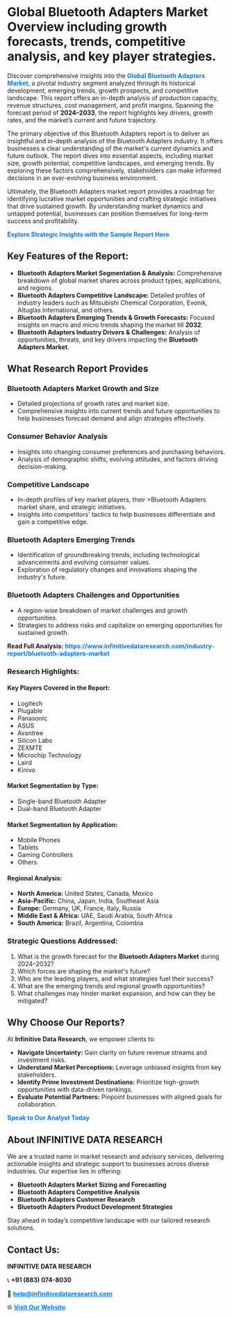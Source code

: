 <h1>Global Bluetooth Adapters Market Overview including growth forecasts, trends, competitive analysis, and key player strategies.</h1>
<p>
Discover comprehensive insights into the 
<a href="https://www.infinitivedataresearch.com/industry-report/bluetooth-adapters-market" rel="dofollow" style="color: #007BFF; text-decoration: none;"><strong>Global Bluetooth Adapters Market</strong></a>, a pivotal industry segment analyzed through its historical development, emerging trends, growth prospects, and competitive landscape. This report offers an in-depth analysis of production capacity, revenue structures, cost management, and profit margins. Spanning the forecast period of <strong>2024–2033</strong>, the report highlights key drivers, growth rates, and the market’s current and future trajectory.
</p>
<p>
The primary objective of this Bluetooth Adapters report is to deliver an insightful and in-depth analysis of the Bluetooth Adapters industry. It offers businesses a clear understanding of the market's current dynamics and future outlook. The report dives into essential aspects, including market size, growth potential, competitive landscapes, and emerging trends. By exploring these factors comprehensively, stakeholders can make informed decisions in an ever-evolving business environment.
</p>
<p>
Ultimately, the Bluetooth Adapters market report provides a roadmap for identifying lucrative market opportunities and crafting strategic initiatives that drive sustained growth. By understanding market dynamics and untapped potential, businesses can position themselves for long-term success and profitability.
</p>
<p>
<a href="https://www.infinitivedataresearch.com/request-sample/reportId=106508" style="color: #007BFF; text-decoration: none;"><strong>Explore Strategic Insights with the Sample Report Here</strong></a>
</p>

<h2>Key Features of the Report:</h2>
<ul>
<li><strong>Bluetooth Adapters Market Segmentation & Analysis:</strong> Comprehensive breakdown of global market shares across product types, applications, and regions.</li>
<li><strong>Bluetooth Adapters Competitive Landscape:</strong> Detailed profiles of industry leaders such as Mitsubishi Chemical Corporation, Evonik, Altuglas International, and others.</li>
<li><strong>Bluetooth Adapters Emerging Trends & Growth Forecasts:</strong> Focused insights on macro and micro trends shaping the market till <strong>2032</strong>.</li>
<li><strong>Bluetooth Adapters Industry Drivers & Challenges:</strong> Analysis of opportunities, threats, and key drivers impacting the <strong>Bluetooth Adapters Market</strong>.</li>
</ul>

<h2>What Research Report Provides</h2>
<h3>Bluetooth Adapters Market Growth and Size</h3>
<ul>
<li>Detailed projections of growth rates and market size.</li>
<li>Comprehensive insights into current trends and future opportunities to help businesses forecast demand and align strategies effectively.</li>
</ul>

<h3>Consumer Behavior Analysis</h3>
<ul>
<li>Insights into changing consumer preferences and purchasing behaviors.</li>
<li>Analysis of demographic shifts, evolving attitudes, and factors driving decision-making.</li>
</ul>

<h3>Competitive Landscape</h3>
<ul>
<li>In-depth profiles of key market players, their >Bluetooth Adapters market share, and strategic initiatives.</li>
<li>Insights into competitors' tactics to help businesses differentiate and gain a competitive edge.</li>
</ul>

<h3>Bluetooth Adapters Emerging Trends</h3>
<ul>
<li>Identification of groundbreaking trends, including technological advancements and evolving consumer values.</li>
<li>Exploration of regulatory changes and innovations shaping the industry's future.</li>
</ul>

<h3>Bluetooth Adapters Challenges and Opportunities</h3>
<ul>
<li>A region-wise breakdown of market challenges and growth opportunities.</li>
<li>Strategies to address risks and capitalize on emerging opportunities for sustained growth.</li>
</ul>
<p><strong>Read Full Analysis:</strong> <a href="https://www.infinitivedataresearch.com/industry-report/bluetooth-adapters-market" rel="dofollow" style="color: #007BFF; text-decoration: none;"><strong>https://www.infinitivedataresearch.com/industry-report/bluetooth-adapters-market</strong></a></p>
<h3>Research Highlights:</h3>
<h4>Key Players Covered in the Report:</h4>
<ul><li>Logitech</li><li>Plugable</li><li>Panasonic</li><li>ASUS</li><li>Avantree</li><li>Silicon Labs</li><li>ZEXMTE</li><li>Microchip Technology</li><li>Laird</li><li>Kinivo</li></ul>
<h4>Market Segmentation by Type:</h4>
<ul><li>Single-band Bluetooth Adapter</li><li>Dual-band Bluetooth Adapter</li></ul>
<h4>Market Segmentation by Application:</h4>
<ul><li>Mobile Phones</li><li>Tablets</li><li>Gaming Controllers</li><li>Others</li></ul>

<h4>Regional Analysis:</h4>
<ul>
<li><strong>North America:</strong> United States, Canada, Mexico</li>
<li><strong>Asia-Pacific:</strong> China, Japan, India, Southeast Asia</li>
<li><strong>Europe:</strong> Germany, UK, France, Italy, Russia</li>
<li><strong>Middle East & Africa:</strong> UAE, Saudi Arabia, South Africa</li>
<li><strong>South America:</strong> Brazil, Argentina, Colombia</li>
</ul>

<h3>Strategic Questions Addressed:</h3>
<ol>
<li>What is the growth forecast for the <strong>Bluetooth Adapters Market</strong> during 2024–2032?</li>
<li>Which forces are shaping the market's future?</li>
<li>Who are the leading players, and what strategies fuel their success?</li>
<li>What are the emerging trends and regional growth opportunities?</li>
<li>What challenges may hinder market expansion, and how can they be mitigated?</li>
</ol>

<h2>Why Choose Our Reports?</h2>
<p>At <strong>Infinitive Data Research</strong>, we empower clients to:</p>
<ul>
<li><strong>Navigate Uncertainty:</strong> Gain clarity on future revenue streams and investment risks.</li>
<li><strong>Understand Market Perceptions:</strong> Leverage unbiased insights from key stakeholders.</li>
<li><strong>Identify Prime Investment Destinations:</strong> Prioritize high-growth opportunities with data-driven rankings.</li>
<li><strong>Evaluate Potential Partners:</strong> Pinpoint businesses with aligned goals for collaboration.</li>
</ul>
<p><a href="https://www.infinitivedataresearch.com/industry-report/bluetooth-adapters-market" rel="dofollow" style="color: #007BFF; text-decoration: none;"><strong>Speak to Our Analyst Today</strong></a></p>

<h2>About INFINITIVE DATA RESEARCH</h2>
<p>We are a trusted name in market research and advisory services, delivering actionable insights and strategic support to businesses across diverse industries. Our expertise lies in offering:</p>
<ul>
<li><strong>Bluetooth Adapters Market Sizing and Forecasting</strong></li>
<li><strong>Bluetooth Adapters Competitive Analysis</strong></li>
<li><strong>Bluetooth Adapters Customer Research</strong></li>
<li><strong>Bluetooth Adapters Product Development Strategies</strong></li>
</ul>
<p>Stay ahead in today’s competitive landscape with our tailored research solutions.</p>

<h2>Contact Us:</h2>
<p><strong>INFINITIVE DATA RESEARCH</strong></p>
<p>📞 <strong>+91 (883) 074-8030</strong></p>
<p>📧 <strong><a href="mailto:help@infinitivedataresearch.com" style="color: #007BFF;">help@infinitivedataresearch.com</a></strong></p>
<p>🌐 <strong><a href="https://www.infinitivedataresearch.com" rel="dofollow" style="color: #007BFF;">Visit Our Website</a></strong></p>